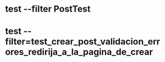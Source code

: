 # test --filter PostTest
# test --filter=test_crear_post_validacion_errores_redirija_a_la_pagina_de_crear